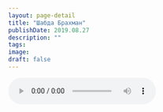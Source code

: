 ```yaml
---
layout: page-detail
title: "Шабда Брахман"
publishDate: 2019.08.27
description: ""
tags:
image:
draft: false
---
```


<audio title="2019.08.27 - Шабда Брахман.mp3" src="https://filer-api.advayta.org/v1.0/public/files/74949" controls=""></audio>

  
